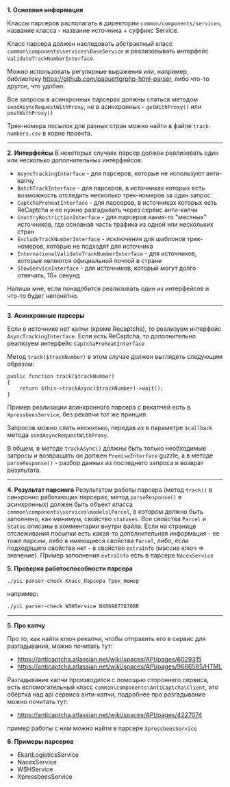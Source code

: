 **1. Основная информация**

Классы парсеров располагать в директории `common/components/services`, название класса - название источника + суффикс Service.

Класс парсера должен наследовать абстрактный класс `common\components\services\BaseService` и реализовывать интерфейс `ValidateTrackNumberInterface`.

Можно использовать регулярные выражения или, например, библиотеку https://github.com/paquettg/php-html-parser, либо что-то другое, что удобно.

Все запросы в асинхронных парсерах должны слаться методом `sendAsyncRequestWithProxy`, не в асинхронных - `getWithProxy()` или `postWithProxy()`

Трек-номера посылок для разных стран можно найти в файле `track-numbers.csv` в корне проекта.

---

**2. Интерфейсы**
В некоторых случаях парсер должен реализовать один или несколько дополнительных интерфейсов:

* `AsyncTrackingInterface` - для парсеров, которые не используют анти-капчу
* `BatchTrackInterface` - для парсеров, в источниках которых есть возможность отследить несколько трек-номеров за один запрос
* `CaptchaPreheatInterface` - для парсеров, в источниках которых есть ReCaptcha и ее нужно разгадывать через сервис анти-капчи
* `CountryRestrictionInterface` - для парсеров каких-то "местных" источников, где основная часть трафика из одной или нескольких стран
* `ExcludeTrackNumberInterface` - исключения для шаблонов трек-номеров, которые не подходят для источника
* `InternationalValidateTrackNumberInterface` - для источников, которые являются официальной почтой в стране
* `SlowServiceInterface` - для источников, который могут долго отвечать, 10+ секунд

Напиши мне, если понадобится реализовать один из интерфейсов и что-то будет непонятно.

---
**3. Асинхронные парсеры**

Если в источнике нет капчи (кроме Recaptcha), то реализуем интерфейс `AsyncTrackingInterface`.
Если есть ReCaptcha, то дополнительно реализуем интерфейс `CaptchaPreheatInterface`

Метод `track($trackNumber)` в этом случае должен выглядеть следующим образом:

```
public function track($trackNumber)
{
    return $this->trackAsync($trackNumber)->wait();
}
```
Пример реализации асинхронного парсера с рекапчей есть в `XpressbeesService`, без рекапчи тот же принцип. 

Запросов можно слать несколько, передав их в параметре `$callback` метода `sendAsyncRequestWithProxy`.

В общем, в методе `trackAsync()` должны быть только необходимые запросы и возвращать он должен `PromiseInterface` guzzle, а в методе `parseResponse()` -
разбор данных из последнего запроса и возврат результата.

---
**4. Результат парсинга**
Результатом работы парсера (метод `track()` в синхронно работающих парсерах, метод `parseResponse()` в асинхронных) должен быть объект класса `common\components\services\models\Parcel`,
в котором должно быть заполнено, как минимум, свойство `statuses`. Все свойства `Parcel` и `Status` описаны в комментарии внутри файла.
Если на странице отслеживания посылки есть какая-то дополнительная информация - ее тоже парсим, либо в имеющиеся свойства `Parcel`, либо, если подходящего
свойства нет - в свойство `extraInfo` (массив ключ => значение). Пример заполнения `extraInfo` есть в парсере `NacexService`

**5. Проверка работоспособности парсера**

`./yii parser-check Класс_Парсера Трек_Номер`

например:

`./yii parser-check WSHService NX069877870BR`

---
**5. Про капчу**

Про то, как найти ключ рекапчи, чтобы отправить его в сервис для разгадывания, можно почитать тут:
* https://anticaptcha.atlassian.net/wiki/spaces/API/pages/6029315
* https://anticaptcha.atlassian.net/wiki/spaces/API/pages/9666585/HTML

Разгадывание капчи производится с помощью стороннего сервиса, есть вспомогательный класс `common\components\AntiCaptcha\Client`, это обертка над api сервиса анти-капчи,
подробнее про разгадывание можно почитать тут:
* https://anticaptcha.atlassian.net/wiki/spaces/API/pages/4227074

пример работы с ним можно найти в парсере `XpressbeesService`

**6. Примеры парсеров**

* EkartLogisticsService
* NacexService
* WSHService
* XpressbeesService